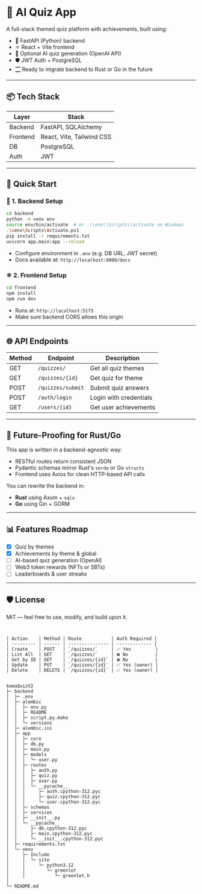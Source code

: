 # 🧠 AI Quiz App

A full-stack themed quiz platform with achievements, built using:

- 🐍 FastAPI (Python) backend
- ⚛️ React + Vite frontend
- 🧠 Optional AI quiz generation (OpenAI API)
- 🛡️ JWT Auth + PostgreSQL
- 🮀 Ready to migrate backend to Rust or Go in the future

---

## 📦 Tech Stack

| Layer    | Stack                     |
|----------|---------------------------|
| Backend  | FastAPI, SQLAlchemy       |
| Frontend | React, Vite, Tailwind CSS |
| DB       | PostgreSQL                |
| Auth     | JWT                       |

---

## 🚀 Quick Start

### 🔧 1. Backend Setup

```bash
cd backend
python -m venv env
source env/bin/activate  # or .\\env\\Scripts\\activate on Windows 
.\venv\Scripts\Activate.ps1
pip install -r requirements.txt
uvicorn app.main:app --reload
```

- Configure environment in `.env` (e.g. DB URL, JWT secret)
- Docs available at: `http://localhost:8000/docs`

### ⚛️ 2. Frontend Setup

```bash
cd frontend
npm install
npm run dev
```

- Runs at: `http://localhost:5173`
- Make sure backend CORS allows this origin

---

## 🌐 API Endpoints

| Method | Endpoint             | Description             |
|--------|----------------------|-------------------------|
| GET    | `/quizzes/`          | Get all quiz themes     |
| GET    | `/quizzes/{id}`      | Get quiz for theme      |
| POST   | `/quizzes/submit`    | Submit quiz answers     |
| POST   | `/auth/login`        | Login with credentials  |
| GET    | `/users/{id}`        | Get user achievements   |

---

## 🔄 Future-Proofing for Rust/Go

This app is written in a backend-agnostic way:

- RESTful routes return consistent JSON
- Pydantic schemas mirror Rust's `serde` or Go `structs`
- Frontend uses Axios for clean HTTP-based API calls

You can rewrite the backend in:
- **Rust** using Axum + `sqlx`
- **Go** using Gin + GORM

---

## 📊 Features Roadmap

- [x] Quiz by themes
- [x] Achievements by theme & global
- [ ] AI-based quiz generation (OpenAI)
- [ ] Web3 token rewards (NFTs or SBTs)
- [ ] Leaderboards & user streaks

---

## 🛡️ License

MIT — feel free to use, modify, and build upon it.
```


| Action    | Method | Route           | Auth Required |
| --------- | ------ | --------------- | ------------- |
| Create    | POST   | `/quizzes/`     | ✅ Yes         |
| List All  | GET    | `/quizzes/`     | ❌ No          |
| Get by ID | GET    | `/quizzes/{id}` | ❌ No          |
| Update    | PUT    | `/quizzes/{id}` | ✅ Yes (owner) |
| Delete    | DELETE | `/quizzes/{id}` | ✅ Yes (owner) |


komaQuizV2
├─ backend
│  ├─ .env
│  ├─ alembic
│  │  ├─ env.py
│  │  ├─ README
│  │  ├─ script.py.mako
│  │  └─ versions
│  ├─ alembic.ini
│  ├─ app
│  │  ├─ core
│  │  ├─ db.py
│  │  ├─ main.py
│  │  ├─ models
│  │  │  └─ user.py
│  │  ├─ routes
│  │  │  ├─ auth.py
│  │  │  ├─ quiz.py
│  │  │  ├─ user.py
│  │  │  └─ __pycache__
│  │  │     ├─ auth.cpython-312.pyc
│  │  │     ├─ quiz.cpython-312.pyc
│  │  │     └─ user.cpython-312.pyc
│  │  ├─ schemas
│  │  ├─ services
│  │  ├─ __init__.py
│  │  └─ __pycache__
│  │     ├─ db.cpython-312.pyc
│  │     ├─ main.cpython-312.pyc
│  │     └─ __init__.cpython-312.pyc
│  ├─ requirements.txt
│  └─ venv
│     ├─ Include
│     │  └─ site
│     │     └─ python3.12
│     │        └─ greenlet
│     │           └─ greenlet.h
│
└─ README.md

```